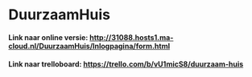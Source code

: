 # DuurzaamHuis

#### Link naar online versie: http://31088.hosts1.ma-cloud.nl/DuurzaamHuis/Inlogpagina/form.html
#### Link naar trelloboard: https://trello.com/b/vU1micS8/duurzaam-huis
